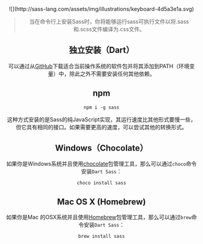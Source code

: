 <div align="center">
![](http://sass-lang.com/assets/img/illustrations/keyboard-4d5a3e1a.svg)

> 当在命令行上安装Sass时，你将能够运行sass可执行文件以将.sass和.scss文件编译为.css文件。

## 独立安装（Dart）

可以通过从[GitHub](https://github.com/sass/dart-sass/releases/tag/1.15.3)下载适合当前操作系统的软件包并将其添加到PATH（环境变量）中，除此之外不需要安装任何其他依赖。

## npm

`npm i -g sass`

这种方式安装的是Sass的纯JavaScript实现，其运行速度比其他形式要慢一些，但它具有相同的接口。如果需要更高的速度，可以尝试其他的转换形式。

## Windows（Chocolate）

如果你是Windows系统并且使用[chocolate](https://chocolatey.org/)包管理工具，那么可以通过`choco`命令安装`Dart Sass`：

`choco install sass`

## Mac OS X (Homebrew)

如果你是Mac 的OSX系统并且使用[Homebrew](https://brew.sh/)包管理工具，那么可以通过`brew`命令安装`Dart Sass`：

`brew install sass`
